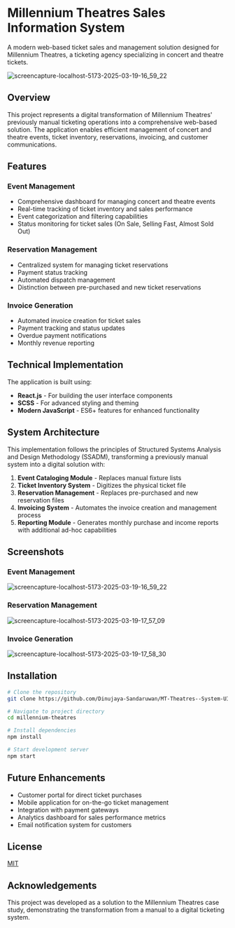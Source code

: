 # Millennium Theatres Sales Information System

A modern web-based ticket sales and management solution designed for Millennium Theatres, a ticketing agency specializing in concert and theatre tickets.

![screencapture-localhost-5173-2025-03-19-16_59_22](https://github.com/user-attachments/assets/d3e382c4-1653-477f-9b5a-9196230b356d)


## Overview

This project represents a digital transformation of Millennium Theatres' previously manual ticketing operations into a comprehensive web-based solution. The application enables efficient management of concert and theatre events, ticket inventory, reservations, invoicing, and customer communications.

## Features

### Event Management

- Comprehensive dashboard for managing concert and theatre events
- Real-time tracking of ticket inventory and sales performance
- Event categorization and filtering capabilities
- Status monitoring for ticket sales (On Sale, Selling Fast, Almost Sold Out)

### Reservation Management

- Centralized system for managing ticket reservations
- Payment status tracking
- Automated dispatch management
- Distinction between pre-purchased and new ticket reservations

### Invoice Generation

- Automated invoice creation for ticket sales
- Payment tracking and status updates
- Overdue payment notifications
- Monthly revenue reporting

## Technical Implementation

The application is built using:

- **React.js** - For building the user interface components
- **SCSS** - For advanced styling and theming
- **Modern JavaScript** - ES6+ features for enhanced functionality

## System Architecture

This implementation follows the principles of Structured Systems Analysis and Design Methodology (SSADM), transforming a previously manual system into a digital solution with:

1. **Event Cataloging Module** - Replaces manual fixture lists
2. **Ticket Inventory System** - Digitizes the physical ticket file
3. **Reservation Management** - Replaces pre-purchased and new reservation files
4. **Invoicing System** - Automates the invoice creation and management process
5. **Reporting Module** - Generates monthly purchase and income reports with additional ad-hoc capabilities

## Screenshots

### Event Management

![screencapture-localhost-5173-2025-03-19-16_59_22](https://github.com/user-attachments/assets/5e7d2360-47fe-4dcf-94e8-a5c28b5d140a)

### Reservation Management

![screencapture-localhost-5173-2025-03-19-17_57_09](https://github.com/user-attachments/assets/c5cf92ed-1f2f-4bcc-967a-48e611f5da87)

### Invoice Generation

![screencapture-localhost-5173-2025-03-19-17_58_30](https://github.com/user-attachments/assets/0d486159-83f0-4b9d-9092-9c026e56db8e)


## Installation

```bash
# Clone the repository
git clone https://github.com/Dinujaya-Sandaruwan/MT-Theatres--System-UI.git

# Navigate to project directory
cd millennium-theatres

# Install dependencies
npm install

# Start development server
npm start
```

## Future Enhancements

- Customer portal for direct ticket purchases
- Mobile application for on-the-go ticket management
- Integration with payment gateways
- Analytics dashboard for sales performance metrics
- Email notification system for customers

## License

[MIT](LICENSE)

## Acknowledgements

This project was developed as a solution to the Millennium Theatres case study, demonstrating the transformation from a manual to a digital ticketing system.
